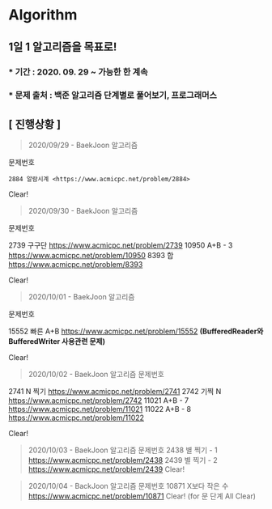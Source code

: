 # Algorithm

## 1일 1 알고리즘을 목표로!

### * 기간 : 2020. 09. 29 ~ 가능한 한 계속
### * 문제 출처 : 백준 알고리즘 단계별로 풀어보기, 프로그래머스

## [ 진행상황 ] 

> 2020/09/29 - BaekJoon 알고리즘 

문제번호 
 
    2884 알람시계 <https://www.acmicpc.net/problem/2884>
  
Clear!

> 2020/09/30 - BaekJoon 알고리즘

문제번호

  2739 구구단 <https://www.acmicpc.net/problem/2739>
  10950 A+B - 3 <https://www.acmicpc.net/problem/10950>
  8393 합 <https://www.acmicpc.net/problem/8393> 
  
Clear!
                                        
> 2020/10/01 - BaekJoon 알고리즘

문제번호 

  15552 빠른 A+B <https://www.acmicpc.net/problem/15552> __(BufferedReader와 BufferedWriter 사용관련 문제)__
  
Clear! 
                                             
> 2020/10/02 - BaekJoon 알고리즘 문제번호 

  2741 N 찍기 <https://www.acmicpc.net/problem/2741>
  2742 기찍 N <https://www.acmicpc.net/problem/2742>
  11021 A+B - 7 <https://www.acmicpc.net/problem/11021>
  11022 A+B - 8 <https://www.acmicpc.net/problem/11022> 
  
Clear!

> 2020/10/03 - BaekJoon 알고리즘 문제번호 
  2438 별 찍기 - 1 <https://www.acmicpc.net/problem/2438>
  2439 별 찍기 - 2 <https://www.acmicpc.net/problem/2439>
Clear!
                                        
> 2020/10/04 - BackJoon 알고리즘 문제번호 
  10871 X보다 작은 수 <https://www.acmicpc.net/problem/10871>
Clear! (for 문 단계 All Clear)
                                         
